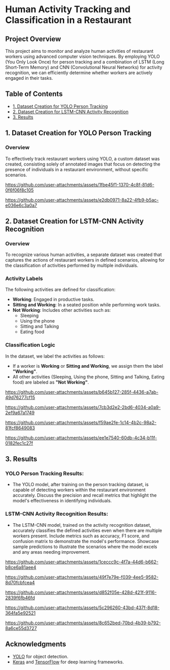 # Human Activity Tracking and Classification in a Restaurant

## Project Overview
This project aims to monitor and analyze human activities of restaurant workers using advanced computer vision techniques. By employing YOLO (You Only Look Once) for person tracking and a combination of LSTM (Long Short-Term Memory) and CNN (Convolutional Neural Networks) for activity recognition, we can efficiently determine whether workers are actively engaged in their tasks.

## Table of Contents
- [1. Dataset Creation for YOLO Person Tracking](#1-dataset-creation-for-yolo-person-tracking)
- [2. Dataset Creation for LSTM-CNN Activity Recognition](#2-dataset-creation-for-lstm-cnn-activity-recognition)
- [3. Results](#3-results)

## 1. Dataset Creation for YOLO Person Tracking

### Overview
To effectively track restaurant workers using YOLO, a custom dataset was created, consisting solely of annotated images that focus on detecting the presence of individuals in a restaurant environment, without specific scenarios.

  
   

https://github.com/user-attachments/assets/1fbe45f1-1370-4c8f-81d6-0f6f06f8c105




https://github.com/user-attachments/assets/e2db0971-8a22-4fb9-b5ac-e036e6c3a0a7






## 2. Dataset Creation for LSTM-CNN Activity Recognition

### Overview
To recognize various human activities, a separate dataset was created that captures the actions of restaurant workers in defined scenarios, allowing for the classification of activities performed by multiple individuals.

### Activity Labels
The following activities are defined for classification:
- **Working**: Engaged in productive tasks.
- **Sitting and Working**: In a seated position while performing work tasks.
- **Not Working**: Includes other activities such as:
  - Sleeping
  - Using the phone
  - Sitting and Talking
  - Eating food

### Classification Logic
In the dataset, we label the activities as follows:
- If a worker is **Working** or **Sitting and Working**, we assign them the label **"Working"**.
- All other activities (Sleeping, Using the phone, Sitting and Talking, Eating food) are labeled as **"Not Working"**.



https://github.com/user-attachments/assets/b645b127-285f-4436-a7ab-49d76277cf15



https://github.com/user-attachments/assets/7cb3d2e2-2bd6-4034-a0a9-2ef9a67a1749

https://github.com/user-attachments/assets/f59ae2fe-1c14-4b2c-98a2-81fcf8649083



https://github.com/user-attachments/assets/ee1e7540-60db-4c34-b11f-0182fec1c27f





## 3. Results

### YOLO Person Tracking Results:
- The YOLO model, after training on the person tracking dataset, is capable of detecting workers within the restaurant environment accurately. Discuss the precision and recall metrics that highlight the model's effectiveness in identifying individuals.

### LSTM-CNN Activity Recognition Results:
- The LSTM-CNN model, trained on the activity recognition dataset, accurately classifies the defined activities even when there are multiple workers present. Include metrics such as accuracy, F1 score, and confusion matrix to demonstrate the model's performance. Showcase sample predictions to illustrate the scenarios where the model excels and any areas needing improvement.



https://github.com/user-attachments/assets/1ceccc9c-4f7a-44d6-b662-b8ce6a81aee4


https://github.com/user-attachments/assets/49f7e79e-f039-4ee5-9582-8d70fcbfcea4



https://github.com/user-attachments/assets/d852f05e-428d-421f-9116-2839f6fb46fd




https://github.com/user-attachments/assets/5c296260-43bd-437f-8d18-364fa5e92521




https://github.com/user-attachments/assets/8c652bed-70bd-4b39-b792-8a6ce55d3727





## Acknowledgments
- [YOLO](https://pjreddie.com/darknet/yolo/) for object detection.
- [Keras](https://keras.io/) and [TensorFlow](https://www.tensorflow.org/) for deep learning frameworks.
